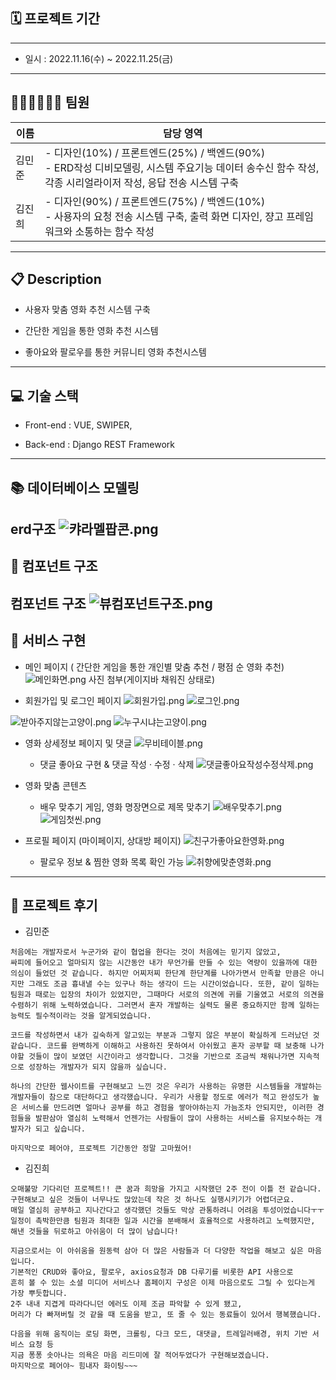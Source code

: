 ## 🗓 프로젝트 기간

---

- 일시 : 2022.11.16(수) ~ 2022.11.25(금)

---

## 👨🏻‍💻👨🏼‍💻 팀원

| 이름  | 담당 영역                                                          |
| --- | -------------------------------------------------------------- |
| 김민준 | - 디자인(10%) / 프론트엔드(25%) / 백엔드(90%)<br/>- ERD작성 디비모델링, 시스템 주요기능 데이터 송수신 함수 작성, 각종 시리얼라이저 작성, 응답 전송 시스템 구축 |
| 김진희 | - 디자인(90%) / 프론트엔드(75%) / 백엔드(10%)<br/>- 사용자의 요청 전송 시스템 구축, 출력 화면 디자인, 쟝고 프레임워크와 소통하는 함수 작성   |

---

## 📋 Description

- 사용자 맞춤 영화 추천 시스템 구축

- 간단한 게임을 통한 영화 추천 시스템

- 좋아요와 팔로우를 통한 커뮤니티 영화 추천시스템

---

## 💻 기술 스택

- Front-end : VUE, SWIPER,  

- Back-end  : Django REST Framework

---

## 📚 데이터베이스 모델링

erd구조
![캬라멜팝콘.png](./캬라멜팝콘.png)
---

## 🧮 컴포넌트 구조

컴포넌트 구조
![뷰컴포넌트구조.png](./뷰컴포넌트구조.png)
---

## 📌 서비스 구현

- 메인 페이지 ( 간단한 게임을 통한 개인별 맞춤 추천 / 평점 순 영화 추천)
![메인화면.png](./메인화면.png)
사진 첨부(게이지바 채워진 상태로)

- 회원가입 및 로그인 페이지
![회원가입.png](./회원가입.png)
![로그인.png](./로그인.png)

![받아주지않는고양이.png](./받아주지않는고양이.png)
![누구시냐는고양이.png](./누구시냐는고양이.png)



- 영화 상세정보 페이지 및 댓글
![무비테이블.png](./무비테이블.png)

  
  - 댓글 좋아요 구현 & 댓글 작성 · 수정 · 삭제 
![댓글좋아요작성수정삭제.png](./댓글좋아요작성수정삭제.png)




- 영화 맞춤 콘텐츠 
  
  - 배우 맞추기 게임, 영화 명장면으로 제목 맞추기
  ![배우맞추기.png](./배우맞추기.png)
  ![게임첫씬.png](./게임첫씬.png)

- 프로필 페이지 (마이페이지, 상대방 페이지)
    ![친구가좋아요한영화.png](./친구가좋아요한영화.png)
  - 팔로우 정보 & 찜한 영화 목록 확인 가능
    ![취향에맞춘영화.png](./취향에맞춘영화.png)


---

## 🤔 프로젝트 후기

- 김민준

```
처음에는 개발자로서 누군가와 같이 협업을 한다는 것이 처음에는 믿기지 않았고,
싸피에 들어오고 얼마되지 않는 시간동안 내가 무언가를 만들 수 있는 역량이 있을까에 대한 의심이 들었던 것 같습니다. 하지만 어찌저찌 한단계 한단계를 나아가면서 만족할 만큼은 아니지만 그래도 조금 흉내낼 수는 있구나 하는 생각이 드는 시간이었습니다. 또한, 같이 일하는 팀원과 때로는 입장의 차이가 있었지만, 그때마다 서로의 의견에 귀를 기울였고 서로의 의견을 수렴하기 위해 노력하였습니다. 그러면서 혼자 개발하는 실력도 물론 중요하지만 함께 일하는 능력도 필수적이라는 것을 알게되었습니다.

코드를 작성하면서 내가 깊숙하게 알고있는 부분과 그렇지 않은 부분이 확실하게 드러났던 것 같습니다. 코드를 완벽하게 이해하고 사용하진 못하여서 아쉬웠고 혼자 공부할 때 보충해 나가야할 것들이 많이 보였던 시간이라고 생각합니다. 그것을 기반으로 조금씩 채워나가면 지속적으로 성장하는 개발자가 되지 않을까 싶습니다.

하나의 간단한 웹사이트를 구현해보고 느낀 것은 우리가 사용하는 유명한 시스템들을 개발하는 개발자들이 참으로 대단하다고 생각했습니다. 우리가 사용할 정도로 에러가 적고 완성도가 높은 서비스를 만드려면 얼마나 공부를 하고 경험을 쌓아야하는지 가늠조차 안되지만, 이러한 경험들을 발판삼아 열심히 노력해서 언젠가는 사람들이 많이 사용하는 서비스를 유지보수하는 개발자가 되고 싶습니다.

마지막으로 페어야, 프로젝트 기간동안 정말 고마웠어!
```

- 김진희

```
오매불망 기다리던 프로젝트!! 큰 꿈과 희망을 가지고 시작했던 2주 전이 이틀 전 같습니다.
구현해보고 싶은 것들이 너무나도 많았는데 작은 것 하나도 실행시키기가 어렵더군요.
매일 열심히 공부하고 지나간다고 생각했던 것들도 막상 관통하려니 어려움 투성이었습니다ㅜㅜ
일정이 촉박한만큼 팀원과 최대한 일과 시간을 분배해서 효율적으로 사용하려고 노력했지만,
해낸 것들을 뒤로하고 아쉬움이 더 많이 남습니다!

지금으로서는 이 아쉬움을 원동력 삼아 더 많은 사람들과 더 다양한 작업을 해보고 싶은 마음입니다.
기본적인 CRUD와 좋아요, 팔로우, axios요청과 DB 다루기를 비롯한 API 사용으로
흔히 볼 수 있는 소셜 미디어 서비스나 홈페이지 구성은 이제 마음으로도 그릴 수 있다는게 가장 뿌듯합니다.
2주 내내 지겹게 따라다니던 에러도 이제 조금 파악할 수 있게 됐고,
머리가 다 빠져버릴 것 같을 때 도움을 받고, 또 줄 수 있는 동료들이 있어서 행복했습니다.

다음을 위해 움직이는 로딩 화면, 크롤링, 다크 모드, 대댓글, 트레일러배경, 위치 기반 서비스 요청 등
지금 퐁퐁 솟아나는 의욕은 마음 리드미에 잘 적어두었다가 구현해보겠습니다.
마지막으로 페어야~ 힘내자 화이팅~~~
```

